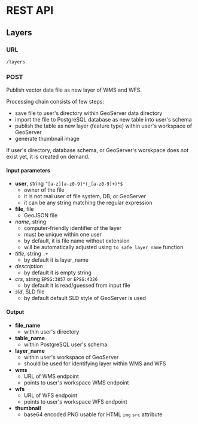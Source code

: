 # REST API

## Layers
### URL
`/layers`
### POST
Publish vector data file as new layer of WMS and WFS.

Processing chain consists of few steps:
- save file to user's directory within GeoServer data directory
- import the file to PostgreSQL database as new table into user's schema
- publish the table as new layer (feature type) within user's workspace of GeoServer
- generate thumbnail image

If user's directory, database schema, or GeoServer's worskpace does not exist yet, it is created on demand.

#### Input parameters
- **user**, string `^[a-z][a-z0-9]*(_[a-z0-9]+)*$`
   - owner of the file
   - it is not real user of file system, DB, or GeoServer
   - it can be any string matching the regular expression
- **file**, file
   - GeoJSON file
- *name*, string
   - computer-friendly identifier of the layer
   - must be unique within one user
   - by default, it is file name without extension
   - will be automatically adjusted using `to_safe_layer_name` function
- *title*, string `.+`
   - by default it is layer_name
- *description*
   - by default it is empty string
- *crs*, string `EPSG:3857` or `EPSG:4326`
   - by default it is read/guessed from input file
- *sld*, SLD file
   - by default default SLD style of GeoServer is used

#### Output
- **file_name**
   - within user's directory
- **table_name**
   - within PostgreSQL user's schema
- **layer_name**
   - within user's workspace of GeoServer
   - should be used for identifying layer within WMS and WFS
- **wms**
   - URL of WMS endpoint
   - points to user's workspace WMS endpoint
- **wfs**
   - URL of WFS endpoint
   - points to user's workspace WFS endpoint
- **thumbnail**
   - base64 encoded PNG usable for HTML `img` `src` attribute
